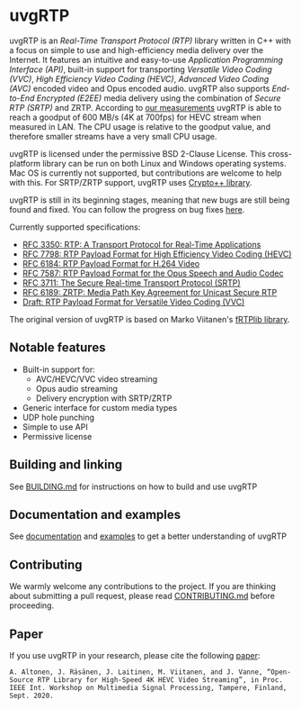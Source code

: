# uvgRTP

uvgRTP is an *Real-Time Transport Protocol (RTP)* library written in C++ with a focus on simple to use and high-efficiency media delivery over the Internet. It features an intuitive and easy-to-use *Application Programming Interface (API)*, built-in support for transporting *Versatile Video Coding (VVC)*, *High Efficiency Video Coding (HEVC)*, *Advanced Video Coding (AVC)* encoded video and Opus encoded audio. uvgRTP also supports *End-to-End Encrypted (E2EE)* media delivery using the combination of *Secure RTP (SRTP)* and ZRTP. According to [our measurements](https://researchportal.tuni.fi/en/publications/open-source-rtp-library-for-high-speed-4k-hevc-video-streaming) uvgRTP is able to reach a goodput of 600 MB/s (4K at 700fps) for HEVC stream when measured in LAN. The CPU usage is relative to the goodput value, and therefore smaller streams have a very small CPU usage.

uvgRTP is licensed under the permissive BSD 2-Clause License. This cross-platform library can be run on both Linux and Windows operating systems. Mac OS is currently not supported, but contributions are welcome to help with this. For SRTP/ZRTP support, uvgRTP uses [Crypto++ library](https://www.cryptopp.com/). 

uvgRTP is still in its beginning stages, meaning that new bugs are still being found and fixed. You can follow the progress on bug fixes [here](https://github.com/ultravideo/uvgRTP/issues?q=is%3Aissue+is%3Aopen+label%3Abug).

Currently supported specifications:
   * [RFC 3350: RTP: A Transport Protocol for Real-Time Applications](https://tools.ietf.org/html/rfc3550)
   * [RFC 7798: RTP Payload Format for High Efficiency Video Coding (HEVC)](https://tools.ietf.org/html/rfc7798)
   * [RFC 6184: RTP Payload Format for H.264 Video](https://tools.ietf.org/html/rfc6184)
   * [RFC 7587: RTP Payload Format for the Opus Speech and Audio Codec](https://tools.ietf.org/html/rfc7587)
   * [RFC 3711: The Secure Real-time Transport Protocol (SRTP)](https://tools.ietf.org/html/rfc3711)
   * [RFC 6189: ZRTP: Media Path Key Agreement for Unicast Secure RTP](https://tools.ietf.org/html/rfc6189)
   * [Draft: RTP Payload Format for Versatile Video Coding (VVC)](https://tools.ietf.org/html/draft-ietf-avtcore-rtp-vvc-08)

The original version of uvgRTP is based on Marko Viitanen's [fRTPlib library](https://github.com/fador/fRTPlib).

## Notable features

* Built-in support for:
    * AVC/HEVC/VVC video streaming
    * Opus audio streaming
    * Delivery encryption with SRTP/ZRTP
* Generic interface for custom media types
* UDP hole punching
* Simple to use API
* Permissive license

## Building and linking

See [BUILDING.md](BUILDING.md) for instructions on how to build and use uvgRTP

## Documentation and examples

See [documentation](docs/README.md) and [examples](docs/examples) to get a better understanding of uvgRTP

## Contributing

We warmly welcome any contributions to the project. If you are thinking about submitting a pull request, please read [CONTRIBUTING.md](CONTRIBUTING.md) before proceeding.

## Paper

If you use uvgRTP in your research, please cite the following [paper](https://researchportal.tuni.fi/en/publications/open-source-rtp-library-for-high-speed-4k-hevc-video-streaming):

```A. Altonen, J. Räsänen, J. Laitinen, M. Viitanen, and J. Vanne, “Open-Source RTP Library for High-Speed 4K HEVC Video Streaming”, in Proc. IEEE Int. Workshop on Multimedia Signal Processing, Tampere, Finland, Sept. 2020.```
